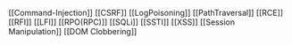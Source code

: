 [[Command-Injection]]
[[CSRF]]
[[LogPoisoning]]
[[PathTraversal]]
[[RCE]]
[[RFI]]
[[LFI]]
[[RPO(RPC)]]
[[SQLi]]
[[SSTI]]
[[XSS]]
[[Session Manipulation]]
[[DOM Clobbering]]